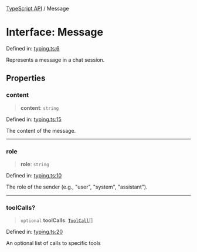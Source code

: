 [TypeScript API](../index.md) / Message

# Interface: Message

Defined in: [typing.ts:6](https://github.com/adap/internal-intelligence/blob/a1d0007cc0e87e7d01df20a73581c407b63dc7ff/intelligence/ts/src/typing.ts#L6)

Represents a message in a chat session.

## Properties

### content

> **content**: `string`

Defined in: [typing.ts:15](https://github.com/adap/internal-intelligence/blob/a1d0007cc0e87e7d01df20a73581c407b63dc7ff/intelligence/ts/src/typing.ts#L15)

The content of the message.

***

### role

> **role**: `string`

Defined in: [typing.ts:10](https://github.com/adap/internal-intelligence/blob/a1d0007cc0e87e7d01df20a73581c407b63dc7ff/intelligence/ts/src/typing.ts#L10)

The role of the sender (e.g., "user", "system", "assistant").

***

### toolCalls?

> `optional` **toolCalls**: [`ToolCall`](../type-aliases/ToolCall.md)[]

Defined in: [typing.ts:20](https://github.com/adap/internal-intelligence/blob/a1d0007cc0e87e7d01df20a73581c407b63dc7ff/intelligence/ts/src/typing.ts#L20)

An optional list of calls to specific tools
